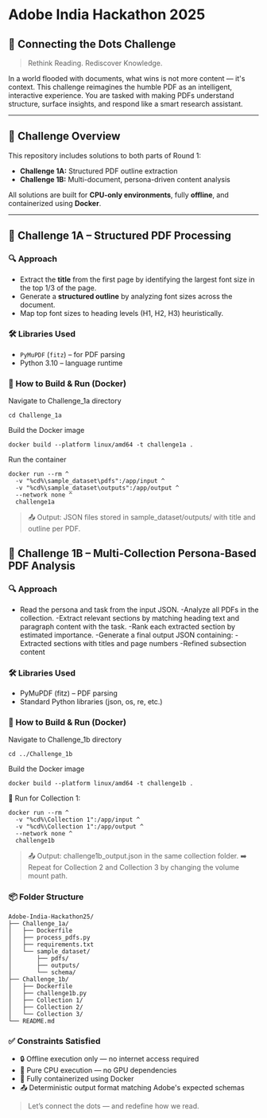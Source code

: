# Adobe India Hackathon 2025

## 🚀 Connecting the Dots Challenge

> Rethink Reading. Rediscover Knowledge.

In a world flooded with documents, what wins is not more content — it's context. This challenge reimagines the humble PDF as an intelligent, interactive experience. You are tasked with making PDFs understand structure, surface insights, and respond like a smart research assistant.

---

## 📁 Challenge Overview

This repository includes solutions to both parts of Round 1:

- **Challenge 1A:** Structured PDF outline extraction
- **Challenge 1B:** Multi-document, persona-driven content analysis

All solutions are built for **CPU-only environments**, fully **offline**, and containerized using **Docker**.

---

## 🧠 Challenge 1A – Structured PDF Processing

### 🔍 Approach

- Extract the **title** from the first page by identifying the largest font size in the top 1/3 of the page.
- Generate a **structured outline** by analyzing font sizes across the document.
- Map top font sizes to heading levels (H1, H2, H3) heuristically.

### 🛠️ Libraries Used

- `PyMuPDF` (`fitz`) – for PDF parsing
- Python 3.10 – language runtime

### 🧪 How to Build & Run (Docker)


 Navigate to Challenge_1a directory
```
cd Challenge_1a
```
 Build the Docker image
```
docker build --platform linux/amd64 -t challenge1a .
```

 Run the container
```
docker run --rm ^
  -v "%cd%\sample_dataset\pdfs":/app/input ^
  -v "%cd%\sample_dataset\outputs":/app/output ^
  --network none ^
  challenge1a
```
> 📤 Output: JSON files stored in sample_dataset/outputs/ with title and outline per PDF.

## 🧩 Challenge 1B – Multi-Collection Persona-Based PDF Analysis
### 🔍 Approach
- Read the persona and task from the input JSON.
-Analyze all PDFs in the collection.
-Extract relevant sections by matching heading text and paragraph content with the task.
-Rank each extracted section by estimated importance.
-Generate a final output JSON containing:
-Extracted sections with titles and page numbers
-Refined subsection content

### 🛠️ Libraries Used
- PyMuPDF (fitz) – PDF parsing
- Standard Python libraries (json, os, re, etc.)

### 🧪 How to Build & Run (Docker)
 Navigate to Challenge_1b directory
```
cd ../Challenge_1b
```

 Build the Docker image
```
docker build --platform linux/amd64 -t challenge1b .
```
🏃 Run for Collection 1:
```
docker run --rm ^
  -v "%cd%\Collection 1":/app/input ^
  -v "%cd%\Collection 1":/app/output ^
  --network none ^
  challenge1b
```
>📤 Output: challenge1b_output.json in the same collection folder.
>➡️ Repeat for Collection 2 and Collection 3 by changing the volume mount path.

### 📦 Folder Structure
```
Adobe-India-Hackathon25/
├── Challenge_1a/
│   ├── Dockerfile
│   ├── process_pdfs.py
│   ├── requirements.txt
│   └── sample_dataset/
│       ├── pdfs/
│       ├── outputs/
│       └── schema/
├── Challenge_1b/
│   ├── Dockerfile
│   ├── challenge1b.py
│   ├── Collection 1/
│   ├── Collection 2/
│   └── Collection 3/
└── README.md
```
### ✅ Constraints Satisfied
- 🔒 Offline execution only — no internet access required
- 🧠 Pure CPU execution — no GPU dependencies
- 🐳 Fully containerized using Docker
- 📤 Deterministic output format matching Adobe's expected schemas

> Let’s connect the dots — and redefine how we read.
